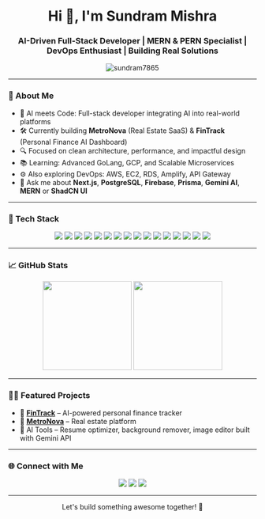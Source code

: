 <h1 align="center">Hi 👋, I'm Sundram Mishra</h1>
<h3 align="center">AI-Driven Full-Stack Developer | MERN & PERN Specialist | DevOps Enthusiast | Building Real Solutions</h3>

<p align="center">
  <img src="https://komarev.com/ghpvc/?username=sundram7865&label=Profile%20views&color=0e75b6&style=flat" alt="sundram7865" />
</p>

---

### 🚀 About Me

- 🧠 AI meets Code: Full-stack developer integrating AI into real-world platforms
- 🛠 Currently building **MetroNova** (Real Estate SaaS) & **FinTrack** (Personal Finance AI Dashboard)
- 🔍 Focused on clean architecture, performance, and impactful design
- 📚 Learning: Advanced GoLang, GCP, and Scalable Microservices
- ⚙️ Also exploring DevOps: AWS, EC2, RDS, Amplify, API Gateway
- 💬 Ask me about **Next.js**, **PostgreSQL**, **Firebase**, **Prisma**, **Gemini AI**, **MERN** or **ShadCN UI** 

---

### 🧰 Tech Stack

<p align="center">
  <!-- Web & Backend -->
  <img src="https://img.shields.io/badge/Next.js-000?style=for-the-badge&logo=nextdotjs" />
  <img src="https://img.shields.io/badge/React-20232A?style=for-the-badge&logo=react&logoColor=61DAFB" />
  <img src="https://img.shields.io/badge/Node.js-339933?style=for-the-badge&logo=nodedotjs&logoColor=white" />
  <img src="https://img.shields.io/badge/Go-00ADD8?style=for-the-badge&logo=go&logoColor=white" />
  
  <!-- Styling & UI -->
  <img src="https://img.shields.io/badge/Tailwind_CSS-38B2AC?style=for-the-badge&logo=tailwind-css&logoColor=white" />
  <img src="https://img.shields.io/badge/ShadCN_UI-purple?style=for-the-badge" />
  
  <!-- Databases -->
  <img src="https://img.shields.io/badge/PostgreSQL-316192?style=for-the-badge&logo=postgresql&logoColor=white" />
  <img src="https://img.shields.io/badge/MongoDB-4EA94B?style=for-the-badge&logo=mongodb&logoColor=white" />
  <img src="https://img.shields.io/badge/Prisma-2D3748?style=for-the-badge&logo=prisma&logoColor=white" />
  <img src="https://img.shields.io/badge/Firebase-ffca28?style=for-the-badge&logo=firebase&logoColor=black" />

  <!-- DevOps -->
  <img src="https://img.shields.io/badge/AWS_EC2-FF9900?style=for-the-badge&logo=amazonaws&logoColor=white" />
  <img src="https://img.shields.io/badge/AWS_RDS-527FFF?style=for-the-badge&logo=amazonrds&logoColor=white" />
  <img src="https://img.shields.io/badge/AWS_Amplify-FF9900?style=for-the-badge&logo=awsamplify&logoColor=white" />
  <img src="https://img.shields.io/badge/API_Gateway-CC1F1F?style=for-the-badge&logo=amazonapiGateway&logoColor=white" />

  <!-- Hosting & AI -->
  <img src="https://img.shields.io/badge/Vercel-000?style=for-the-badge&logo=vercel&logoColor=white" />
  <img src="https://img.shields.io/badge/Gemini_AI-FF5F00?style=for-the-badge&logo=google&logoColor=white" />
</p>

---

### 📈 GitHub Stats

<p align="center">
  <img src="https://github-readme-stats.vercel.app/api?username=sundram7865&show_icons=true&theme=radical" height="180"/>
  <img src="https://github-readme-stats.vercel.app/api/top-langs/?username=sundram7865&layout=compact&theme=radical" height="180"/>
</p>

---

### 🧑‍💼 Featured Projects

- 💸 [**FinTrack**](https://ai-fianance-tracker.vercel.app/) – AI-powered personal finance tracker 
- 🏢 [**MetroNova**](https://metro-nova.vercel.app/) – Real estate platform
- 🧠 AI Tools – Resume optimizer, background remover, image editor built with Gemini API  

---

### 🌐 Connect with Me

<p align="center">
  <a href="https://www.linkedin.com/in/yourlinkedin/"><img src="https://img.shields.io/badge/LinkedIn-blue?style=for-the-badge&logo=linkedin&logoColor=white" /></a>
  <a href="mailto:79rip79@gmail.com"><img src="https://img.shields.io/badge/Email-D14836?style=for-the-badge&logo=gmail&logoColor=white" /></a>
  <a href="https://yourportfolio.com"><img src="https://img.shields.io/badge/Portfolio-000?style=for-the-badge&logo=firefox&logoColor=white" /></a>
</p>

---

<p align="center">Let's build something awesome together! 🚀</p>
